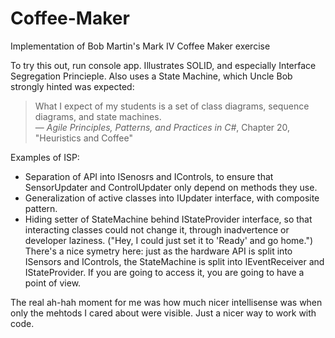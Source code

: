 # Coffee-Maker
Implementation of Bob Martin's Mark IV Coffee Maker exercise

To try this out, run console app.  Illustrates SOLID, and especially Interface Segregation Princieple.  Also uses a State Machine, which Uncle Bob strongly hinted was expected:

>What I expect of my students is a set of class diagrams, sequence diagrams, and state machines.  
— *Agile Principles, Patterns, and Practices in  C#*, Chapter 20, "Heuristics and Coffee"

Examples of ISP:
- Separation of API into ISenosrs and IControls, to ensure that SensorUpdater and ControlUpdater only depend on methods they use.  
- Generalization of active classes into IUpdater interface, with composite pattern.
- Hiding setter of StateMachine behind IStateProvider interface, so that interacting classes could not change it, through inadvertence or developer laziness. ("Hey, I could just set it to 'Ready' and go home.")  There's a nice symetry here: just as the hardware API is split into ISensors and IControls, the StateMachine is split into IEventReceiver and IStateProvider.  If you are going to access it, you are going to have a point of view.

The real ah-hah moment for me was how much nicer intellisense was when only the mehtods I cared about were visible. Just a nicer way to work with code.
